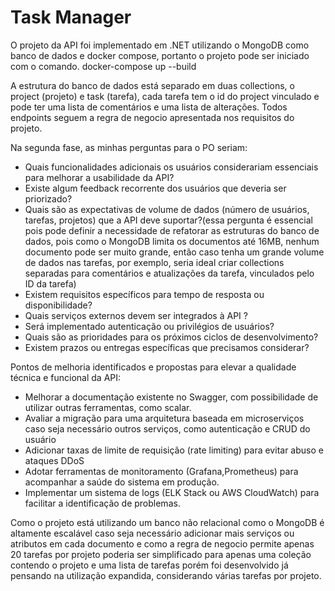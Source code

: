 # Task Manager

O projeto da API foi implementado em .NET utilizando o MongoDB como banco de dados e docker compose, portanto o projeto pode ser iniciado com o comando.
docker-compose up --build

A estrutura do banco de dados está separado em duas collections, o project (projeto) e task (tarefa), cada tarefa tem o id do project vinculado e pode ter uma lista de comentários e uma lista de alterações. Todos endpoints seguem a regra de negocio apresentada nos requisitos do projeto.

Na segunda fase, as minhas perguntas para o PO seriam:
  - Quais funcionalidades adicionais os usuários considerariam essenciais para melhorar a usabilidade da API?
  - Existe algum feedback recorrente dos usuários que deveria ser priorizado?
  - Quais são as expectativas de volume de dados (número de usuários, tarefas, projetos) que a API deve suportar?(essa pergunta é essencial pois pode definir a necessidade de refatorar as estruturas do banco de dados, pois como o MongoDB limita os documentos até 16MB, nenhum documento pode ser muito grande, então caso tenha um grande volume de dados nas tarefas, por exemplo, seria ideal criar collections separadas para comentários e atualizações da tarefa, vinculados pelo ID da tarefa)
  - Existem requisitos específicos para tempo de resposta ou disponibilidade?
  - Quais serviços externos devem ser integrados à API ?
  - Será implementado autenticação ou privilégios de usuários?
  - Quais são as prioridades para os próximos ciclos de desenvolvimento?
  - Existem prazos ou entregas específicas que precisamos considerar?

  Pontos de melhoria identificados e propostas para elevar a qualidade técnica e funcional da API:
  - Melhorar a documentação existente no Swagger, com possibilidade de utilizar outras ferramentas, como scalar.
  - Avaliar a migração para uma arquitetura baseada em microserviços caso seja necessário outros serviços, como autenticação e CRUD do usuário
  - Adicionar taxas de limite de requisição (rate limiting) para evitar abuso e ataques DDoS
  - Adotar ferramentas de monitoramento (Grafana,Prometheus) para acompanhar a saúde do sistema em produção.
  - Implementar um sistema de logs (ELK Stack ou AWS CloudWatch) para facilitar a identificação de problemas.

  Como o projeto está utilizando um banco não relacional como o MongoDB é altamente escalável caso seja necessário adicionar mais serviços ou atributos em cada documento e como a regra de negocio permite apenas 20 tarefas por projeto poderia ser simplificado para apenas uma coleção contendo o projeto e uma lista de tarefas porém foi desenvolvido já pensando na utilização expandida, considerando várias tarefas por projeto.